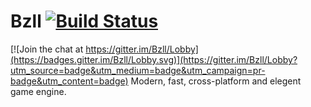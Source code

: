 # Bzll [![Build Status](https://travis-ci.org/whatever1992/Bzll.svg?branch=master)](https://travis-ci.org/whatever1992/Bzll)

[![Join the chat at https://gitter.im/Bzll/Lobby](https://badges.gitter.im/Bzll/Lobby.svg)](https://gitter.im/Bzll/Lobby?utm_source=badge&utm_medium=badge&utm_campaign=pr-badge&utm_content=badge)
Modern, fast, cross-platform and elegent game engine.

## 
